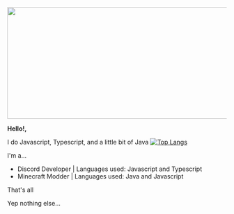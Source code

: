 <img src="https://user-images.githubusercontent.com/82066539/167263743-d3b646df-b221-456c-a329-26a5d15d8250.png" width="600" height="256.8">

**Hello!,**

I do Javascript, Typescript, and a little bit of Java
[![Top Langs](https://github-readme-stats.vercel.app/api/top-langs/?username=spongecade&layout=compact)](https://github.com/anuraghazra/github-readme-stats)

I'm a...
- Discord Developer | Languages used: Javascript and Typescript
- Minecraft Modder | Languages used: Java and Javascript

That's all

Yep nothing else...
